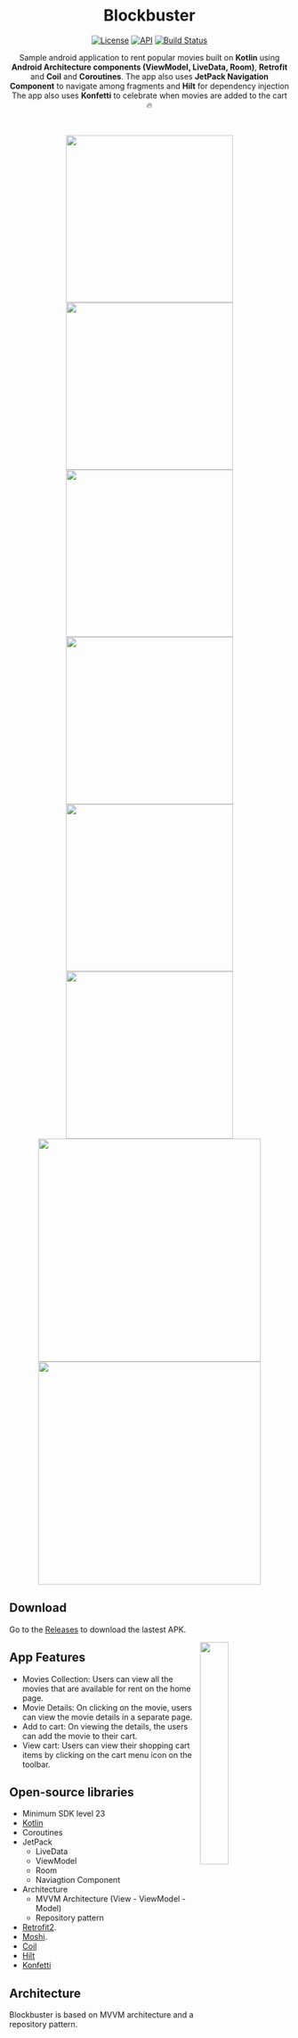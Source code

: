 <h1 align="center">Blockbuster</h1>

<p align="center">
  <a href="https://opensource.org/licenses/Apache-2.0"><img alt="License" src="https://img.shields.io/badge/License-Apache%202.0-blue.svg"/></a>
  <a href="https://android-arsenal.com/api?level=23"><img alt="API" src="https://img.shields.io/badge/API-23%2B-brightgreen.svg?style=flat"/></a> 
  <a href="https://github.com/ManaswiniKundeti/Blockbuster"><img alt="Build Status" src="https://github.com/ManaswiniKundeti/Blockbuster/workflows/Android%20CI/badge.svg"/></a> 
</p>

<p align="center">  
Sample android application to rent popular movies built on <b>Kotlin</b> using <b>Android Architecture components (ViewModel, LiveData, Room)</b>, <b>Retrofit</b> and <b>Coil</b> and <b>Coroutines</b>.
The app also uses <b>JetPack Navigation Component</b> to navigate among fragments and <b>Hilt</b> for dependency injection<br/>
The app also uses <b>Konfetti</b> to celebrate when movies are added to the cart🔥
</p>
</br>

<p align="center">
<img src="/previews/app_start_no_internet.jpeg" width=300/>
<img src = "/previews/movies_list_portrait.jpeg" width=300 />
<img src = "/previews/movie_details_portrait.jpeg" width=300 />
<img src = "/previews/empty_cart.jpeg" width=300 />
<img src = "/previews/added_to_cart.jpeg" width=300 />
<img src = "/previews/cart_portrait.jpeg" width=300 />
<img src = "/previews/movies_list_landscape.jpeg" width=400 />
<img src = "/previews/movie_details_landscape.jpeg" width=400 />
</p>

## Download
Go to the [Releases](https://github.com/ManaswiniKundeti/Blockbuster/releases) to download the lastest APK.

<img src="/previews/Blockbuster.gif" align="right" width="32%"/>

## App Features
- Movies Collection: Users can view all the movies that are available for rent on the home page.
- Movie Details: On clicking on the movie, users can view the movie details in a separate page.
- Add to cart: On viewing the details, the users can add the movie to their cart.
- View cart: Users can view their shopping cart items by clicking on the cart menu icon on the toolbar.

## Open-source libraries
- Minimum SDK level 23
- [Kotlin](https://kotlinlang.org/)
- Coroutines
- JetPack
  - LiveData
  - ViewModel
  - Room
  - Naviagtion Component
- Architecture
  - MVVM Architecture (View - ViewModel - Model)
  - Repository pattern
- [Retrofit2](https://github.com/square/retrofit).
- [Moshi](https://github.com/square/moshi/).
- [Coil](https://github.com/coil-kt/coil)
- [Hilt](https://dagger.dev/hilt/)
- [Konfetti](https://github.com/DanielMartinus/Konfetti)

## Architecture
Blockbuster is based on MVVM architecture and a repository pattern.

<img src=https://developer.android.com/topic/libraries/architecture/images/final-architecture.png width=500>

## API

Blockbuster uses the [The Movie Database Api](https://developers.themoviedb.org/3/getting-started/introduction)

## Find this repository useful?
Support it by joining __[stargazers](https://github.com/ManaswiniKundeti/Blockbuster/stargazers)__ for this repository.<br>

# License
```xml
Designed and developed by 2020 ManaswiniKundeti (Manaswini Kundeti)

Licensed under the Apache License, Version 2.0 (the "License");
you may not use this file except in compliance with the License.
You may obtain a copy of the License at

   http://www.apache.org/licenses/LICENSE-2.0

Unless required by applicable law or agreed to in writing, software
distributed under the License is distributed on an "AS IS" BASIS,
WITHOUT WARRANTIES OR CONDITIONS OF ANY KIND, either express or implied.
See the License for the specific language governing permissions and
limitations under the License.
```
